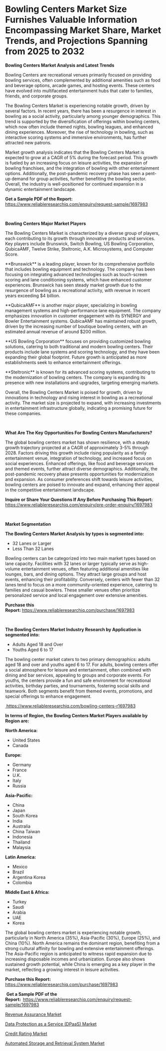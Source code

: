 <p><h1>Bowling Centers Market Size Furnishes Valuable Information Encompassing Market Share, Market Trends, and Projections Spanning from 2025 to 2032</h1></p><p><strong>Bowling Centers Market Analysis and Latest Trends</strong></p>
<p><p>Bowling Centers are recreational venues primarily focused on providing bowling services, often complemented by additional amenities such as food and beverage options, arcade games, and hosting events. These centers have evolved into multifaceted entertainment hubs that cater to families, friends, and corporate groups.</p><p>The Bowling Centers Market is experiencing notable growth, driven by several factors. In recent years, there has been a resurgence in interest in bowling as a social activity, particularly among younger demographics. This trend is supported by the diversification of offerings within bowling centers, which now often include themed nights, bowling leagues, and enhanced dining experiences. Moreover, the rise of technology in bowling, such as interactive scoring systems and immersive environments, has further attracted new patrons.</p><p>Market growth analysis indicates that the Bowling Centers Market is expected to grow at a CAGR of 5% during the forecast period. This growth is fueled by an increasing focus on leisure activities, the expansion of bowling franchises, and the integration of bowling with other entertainment options. Additionally, the post-pandemic recovery phase has seen a pent-up demand for group activities, further benefiting the bowling sector. Overall, the industry is well-positioned for continued expansion in a dynamic entertainment landscape.</p></p>
<p><strong>Get a Sample PDF of the Report:&nbsp;</strong> <a href="https://www.reliableresearchiq.com/enquiry/request-sample/1697983?utm_campaign=1144&utm_medium=2&utm_source=Github&utm_content=ia&utm_term=09032025&utm_id=bowling-centers">https://www.reliableresearchiq.com/enquiry/request-sample/1697983</a></p>
<p>&nbsp;</p>
<p><strong>Bowling Centers Major Market Players</strong></p>
<p><p>The Bowling Centers Market is characterized by a diverse group of players, each contributing to its growth through innovative products and services. Key players include Brunswick, Switch Bowling, US Bowling Corporation, QubicaAMF, Twelve Strike, Steltronic, A.K. Microsystems, and Computer Score.</p><p>**Brunswick** is a leading player, known for its comprehensive portfolio that includes bowling equipment and technology. The company has been focusing on integrating advanced technologies such as touch-screen scoring and lane conditioning systems, which have enhanced customer experiences. Brunswick has seen steady market growth due to the resurgence of bowling as a recreational activity, with revenue in recent years exceeding $4 billion.</p><p>**QubicaAMF** is another major player, specializing in bowling management systems and high-performance lane equipment. The company emphasizes innovation in customer engagement with its SYNERGY and Bowler Entertainment systems. QubicaAMF has maintained robust growth, driven by the increasing number of boutique bowling centers, with an estimated annual revenue of around $200 million.</p><p>**US Bowling Corporation** focuses on providing customized bowling solutions, catering to both traditional and modern bowling centers. Their products include lane systems and scoring technology, and they have been expanding their global footprint. Future growth is anticipated as more establishments seek to enhance entertainment offerings.</p><p>**Steltronic** is known for its advanced scoring systems, contributing to the modernization of bowling centers. The company is expanding its presence with new installations and upgrades, targeting emerging markets.</p><p>Overall, the Bowling Centers Market is poised for growth, driven by innovations in technology and rising interest in bowling as a recreational activity. The market size is projected to expand, with increasing investments in entertainment infrastructure globally, indicating a promising future for these companies.</p></p>
<p>&nbsp;</p>
<p><strong>What Are The Key Opportunities For Bowling Centers Manufacturers?</strong></p>
<p><p>The global bowling centers market has shown resilience, with a steady growth trajectory projected at a CAGR of approximately 3-5% through 2028. Factors driving this growth include rising popularity as a family entertainment venue, integration of technology, and increased focus on social experiences. Enhanced offerings, like food and beverage services and themed events, further attract diverse demographics. Additionally, the post-pandemic recovery phase presents opportunities for modernization and expansion. As consumer preferences shift towards leisure activities, bowling centers are poised to innovate and expand, enhancing their appeal in the competitive entertainment landscape.</p></p>
<p><strong>Inquire or Share Your Questions If Any Before Purchasing This Report:</strong> <a href="https://www.reliableresearchiq.com/enquiry/pre-order-enquiry/1697983?utm_campaign=1144&utm_medium=2&utm_source=Github&utm_content=ia&utm_term=09032025&utm_id=bowling-centers">https://www.reliableresearchiq.com/enquiry/pre-order-enquiry/1697983</a></p>
<p>&nbsp;</p>
<p><strong>Market Segmentation</strong></p>
<p><strong>The Bowling Centers Market Analysis by types is segmented into:</strong></p>
<p><ul><li>32 Lanes or Larger</li><li>Less Than 32 Lanes</li></ul></p>
<p><p>Bowling centers can be categorized into two main market types based on lane capacity. Facilities with 32 lanes or larger typically serve as high-volume entertainment venues, often featuring additional amenities like lounges, bars, and dining options. They attract large groups and host events, enhancing their profitability. Conversely, centers with fewer than 32 lanes tend to focus on a more community-oriented experience, catering to families and casual bowlers. These smaller venues often prioritize personalized service and local engagement over extensive amenities.</p></p>
<p><strong>Purchase this Report:&nbsp;</strong><a href="https://www.reliableresearchiq.com/purchase/1697983?utm_campaign=1144&utm_medium=2&utm_source=Github&utm_content=ia&utm_term=09032025&utm_id=bowling-centers">https://www.reliableresearchiq.com/purchase/1697983</a></p>
<p>&nbsp;</p>
<p><strong>The Bowling Centers Market Industry Research by Application is segmented into:</strong></p>
<p><ul><li>Adults Aged 18 and Over</li><li>Youths Aged 6 to 17</li></ul></p>
<p><p>The bowling center market caters to two primary demographics: adults aged 18 and over and youths aged 6 to 17. For adults, bowling centers offer a social atmosphere for leisure and entertainment, often combined with dining and bar services, appealing to groups and corporate events. For youths, the centers provide a fun and safe environment for recreational activities, birthday parties, and tournaments, fostering social skills and teamwork. Both segments benefit from themed events, promotions, and special offerings to enhance engagement.</p></p>
<p><a href="https://www.reliableresearchiq.com/bowling-centers-r1697983?utm_campaign=1144&utm_medium=2&utm_source=Github&utm_content=ia&utm_term=09032025&utm_id=bowling-centers">&nbsp;https://www.reliableresearchiq.com/bowling-centers-r1697983</a></p>
<p><strong>In terms of Region, the Bowling Centers Market Players available by Region are:</strong></p>
<p>
    <p> <strong> North America: </strong>
        <ul>
            <li>United States</li>
            <li>Canada</li>
        </ul>
        </p> 
    <p> <strong> Europe: </strong>
        <ul>
            <li>Germany</li>
            <li>France</li>
            <li>U.K.</li>
            <li>Italy</li>
            <li>Russia</li>
        </ul>
        </p> 
    <p> <strong> Asia-Pacific: </strong>
        <ul>
            <li>China</li>
            <li>Japan</li>
            <li>South Korea</li>
            <li>India</li>
            <li>Australia</li>
            <li>China Taiwan</li>
            <li>Indonesia</li>
            <li>Thailand</li>
            <li>Malaysia</li>
        </ul>
        </p> 
    <p> <strong> Latin America: </strong>
        <ul>
            <li>Mexico</li>
            <li>Brazil</li>
            <li>Argentina Korea</li>
            <li>Colombia</li>
        </ul>
        </p> 
    <p> <strong> Middle East & Africa: </strong>
        <ul>
            <li>Turkey</li>
            <li>Saudi</li>
            <li>Arabia</li>
            <li>UAE</li>
            <li>Korea</li>
        </ul>
    </p>
    </p>
<p><p>The global bowling centers market is experiencing notable growth, particularly in North America (35%), Asia-Pacific (30%), Europe (25%), and China (10%). North America remains the dominant region, benefiting from a strong cultural affinity for bowling and extensive entertainment offerings. The Asia-Pacific region is anticipated to witness rapid expansion due to increasing disposable incomes and urbanization. Europe also shows sustained growth potential, while China is emerging as a key player in the market, reflecting a growing interest in leisure activities.</p></p>
<p><strong>Purchase this Report: </strong><a href="https://www.reliableresearchiq.com/purchase/1697983?utm_campaign=1144&utm_medium=2&utm_source=Github&utm_content=ia&utm_term=09032025&utm_id=bowling-centers">https://www.reliableresearchiq.com/purchase/1697983</a></p>
<p>&nbsp;<strong>Get a Sample PDF of the Report:&nbsp;&nbsp;</strong><a href="https://www.reliableresearchiq.com/enquiry/request-sample/1697983?utm_campaign=1144&utm_medium=2&utm_source=Github&utm_content=ia&utm_term=09032025&utm_id=bowling-centers">https://www.reliableresearchiq.com/enquiry/request-sample/1697983</a></p>
<p><strong></strong></p>
<p><p><a href="https://github.com/failarustic/Market-Research-Report-List-1/blob/main/revenue-assurance-market.md?utm_campaign=1144&utm_medium=2&utm_source=Github&utm_content=ia&utm_term=09032025&utm_id=bowling-centers">Revenue Assurance Market</a></p><p><a href="https://github.com/damjiederyd/Market-Research-Report-List-1/blob/main/data-protection-as-a-service-dpaas-market.md?utm_campaign=1144&utm_medium=2&utm_source=Github&utm_content=ia&utm_term=09032025&utm_id=bowling-centers">Data Protection as a Service (DPaaS) Market</a></p><p><a href="https://github.com/claracpegios/Market-Research-Report-List-1/blob/main/credit-rating-market.md?utm_campaign=1144&utm_medium=2&utm_source=Github&utm_content=ia&utm_term=09032025&utm_id=bowling-centers">Credit Rating Market</a></p><p><a href="https://github.com/guneycigdem35/Market-Research-Report-List-5/blob/main/automated-storage-and-retrieval-system-market.md?utm_campaign=1144&utm_medium=2&utm_source=Github&utm_content=ia&utm_term=09032025&utm_id=bowling-centers">Automated Storage and Retrieval System Market</a></p></p>